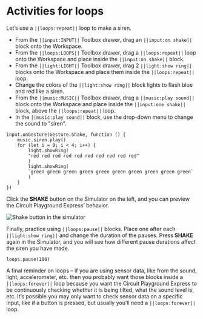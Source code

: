 # Activities for loops

Let’s use a ``||loops:repeat||`` loop to make a siren.

* From the ``||input:INPUT||`` Toolbox drawer, drag an ``||input:on shake||`` block onto the Workspace.
* From the ``||loops:LOOPS||`` Toolbox drawer, drag a ``||loops:repeat||`` loop onto the Workspace and place inside the ``||input:on shake||`` block.
* From the ``||light:LIGHT||`` Toolbox drawer, drag 2 ``||light:show ring||`` blocks onto the Workspace and place them inside the ``||loops:repeat||`` loop.
* Change the colors of the ``||light:show ring||`` block lights to flash blue and red like a siren.
* From the ``||music:MUSIC||`` Toolbox drawer, drag a ``||music:play sound||`` block onto the Workspace and place inside the ``||input:one shake||`` block, above the ``||loops:repeat||`` loop.
* In the ``||music:play sound||`` block, use the drop-down menu to change the sound to "siren".

```blocks
input.onGesture(Gesture.Shake, function () {
    music.siren.play()
    for (let i = 0; i < 4; i++) {
        light.showRing(
        "red red red red red red red red red red"
        )
        light.showRing(
        `green green green green green green green green green green`
        )
    }
})
```

Click the **SHAKE** button on the Simulator on the left, and you can preview the Circuit Playground Express’ behavior. 

![Shake button in the simulator](/static/courses/maker/general/coding/simulator-shake.png)

Finally, practice using ``||loops:pause||`` blocks. Place one after each ``||light:show ring||`` and change the duration of the pauses. Press **SHAKE** again in the Simulator, and you will see how different pause durations affect the siren you have made. 

```block
loops.pause(100)
```

A final reminder on loops – if you are using sensor data, like from the sound, light, accelerometer, etc. then you probably want those blocks inside a ``||loops:forever||`` loop because you want the Circuit Playground Express to be continuously checking whether it is being tilted, what the sound level is, etc. It’s possible you may only want to check sensor data on a specific input, like if a button is pressed, but usually you’ll need a ``||loops:forever||`` loop. 

